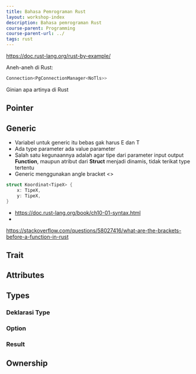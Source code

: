 ```yaml
---
title: Bahasa Pemrograman Rust
layout: workshop-index
description: Bahasa pemrograman Rust
course-parent: Programming
course-parent-url: ../
tags: rust
---
```


https://doc.rust-lang.org/rust-by-example/

Aneh-aneh di Rust:

```rust
Connection<PgConnectionManager<NoTls>>
```
Ginian apa artinya di Rust

## Pointer

## Generic
- Variabel untuk generic itu bebas gak harus E dan T
- Ada type parameter ada value parameter
- Salah satu kegunaannya adalah agar tipe dari parameter input output **Function**, maupun atribut dari **Struct** menjadi dinamis, tidak terikat type tertentu
- Generic menggunakan angle bracket \<\>

```rust
struct Koordinat<TipeX> {
    x: TipeX,
    y: TipeX,
}
```

- https://doc.rust-lang.org/book/ch10-01-syntax.html
- 

https://stackoverflow.com/questions/58027416/what-are-the-brackets-before-a-function-in-rust

## Trait

## Attributes

## Types

### Deklarasi Type

### Option

### Result

## Ownership
